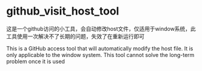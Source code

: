 # github_visit_host_tool
这是一个github访问的小工具，会自动修改host文件，仅适用于window系统，此工具使用一次解决不了长期的问题，失效了在重新运行即可


This is a GitHub access tool that will automatically modify the host file. It is only applicable to the window system. This tool cannot solve the long-term problem once it is used